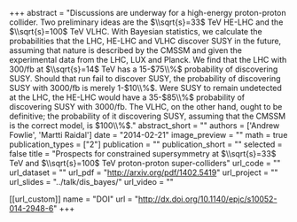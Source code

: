 +++
abstract = "Discussions are underway for a high-energy proton-proton collider. Two preliminary ideas are the $\\sqrt{s}=33$ TeV HE-LHC and the $\\sqrt{s}=100$ TeV VLHC. With Bayesian statistics, we calculate the probabilities that the LHC, HE-LHC and VLHC discover SUSY in the future, assuming that nature is described by the CMSSM and given the experimental data from the LHC, LUX and Planck. We find that the LHC with $300$/fb at $\\sqrt{s}=14$ TeV has a $15$-$75\\%$ probability of discovering SUSY. Should that run fail to discover SUSY, the probability of discovering SUSY with $3000$/fb is merely $1$-$10\\%$. Were SUSY to remain undetected at the LHC, the HE-LHC would have a $35$-$85\\%$ probability of discovering SUSY with $3000$/fb. The VLHC, on the other hand, ought to be definitive; the probability of it discovering SUSY, assuming that the CMSSM is the correct model, is $100\\%$."
abstract_short = ""
authors = ['Andrew Fowlie', 'Martti Raidal']
date = "2014-02-21"
image_preview = ""
math = true
publication_types = ["2"]
publication = ""
publication_short = ""
selected = false
title = "Prospects for constrained supersymmetry at $\\sqrt{s}=33$ TeV and  $\\sqrt{s}=100$ TeV proton-proton super-colliders"
url_code = ""
url_dataset = ""
url_pdf = "http://arxiv.org/pdf/1402.5419"
url_project = ""
url_slides = "../talk/dis_bayes/"
url_video = ""

[[url_custom]]
name = "DOI"
url = "http://dx.doi.org/10.1140/epjc/s10052-014-2948-6"
+++

